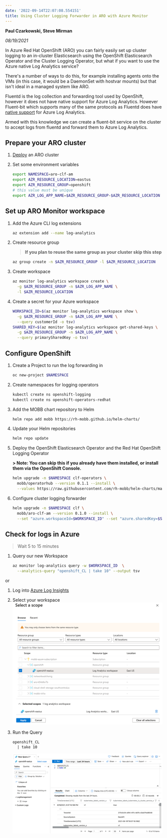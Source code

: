 ```yaml
---
date: '2022-09-14T22:07:08.554151'
title: Using Cluster Logging Forwarder in ARO with Azure Monitor
---
```

**Paul Czarkowski, Steve Mirman**

*08/19/2021*

In Azure Red Hat OpenShift (ARO) you can fairly easily set up cluster logging to an in-cluster Elasticsearch using the OpenShift Elasticsearch Operator
and the Cluster Logging Operator, but what if you want to use the Azure native Log Analytics service?

There's a number of ways to do this, for example installing agents onto the VMs (in this case, it would be a DaemonSet with hostvar mounts) but that isn't ideal in a managed system like ARO.

Fluentd is the log collection and forwarding tool used by OpenShift, however it does not have native support for Azure Log Analytics. However Fluent-bit which supports many of the same protocols as Fluentd does have [native support](https://docs.fluentbit.io/manual/pipeline/outputs/azure) for Azure Log Analytics.

Armed with this knowledge we can create a fluent-bit service on the cluster to accept logs from fluentd and forward them to Azure Log Analytics.

## Prepare your ARO cluster

1. [Deploy](/docs/quickstart-aro) an ARO cluster

1. Set some environment variables

    ```bash
    export NAMESPACE=aro-clf-am
    export AZR_RESOURCE_LOCATION=eastus
    export AZR_RESOURCE_GROUP=openshift
    # this value must be unique
    export AZR_LOG_APP_NAME=$AZR_RESOURCE_GROUP-$AZR_RESOURCE_LOCATION
    ```

## Set up ARO Monitor workspace

1. Add the Azure CLI log extensions

    ```bash
    az extension add --name log-analytics
    ```

1. Create resource group

    > **If you plan to reuse the same group as your cluster skip this step**

    ```bash
    az group create -n $AZR_RESOURCE_GROUP -l $AZR_RESOURCE_LOCATION
    ```

1. Create workspace

    ```bash
    az monitor log-analytics workspace create \
      -g $AZR_RESOURCE_GROUP -n $AZR_LOG_APP_NAME \
      -l $AZR_RESOURCE_LOCATION
    ```

1. Create a secret for your Azure workspace

    ```bash
    WORKSPACE_ID=$(az monitor log-analytics workspace show \
      -g $AZR_RESOURCE_GROUP -n $AZR_LOG_APP_NAME \
      --query customerId -o tsv)
    SHARED_KEY=$(az monitor log-analytics workspace get-shared-keys \
      -g $AZR_RESOURCE_GROUP -n $AZR_LOG_APP_NAME \
      --query primarySharedKey -o tsv)
    ```

## Configure OpenShift

1. Create a Project to run the log forwarding in

    ```bash
    oc new-project $NAMESPACE
    ```

1. Create namespaces for logging operators

    ```bash
    kubectl create ns openshift-logging
    kubectl create ns openshift-operators-redhat
    ```

1. Add the MOBB chart repository to Helm

    ```bash
    helm repo add mobb https://rh-mobb.github.io/helm-charts/
    ```

1. Update your Helm repositories

    ```bash
    helm repo update
    ```

1. Deploy the OpenShift Elasticsearch Operator and the Red Hat OpenShift Logging Operator

    **> Note: You can skip this if you already have them installed, or install them via the OpenShift Console.**

    ```bash
    helm upgrade -n $NAMESPACE clf-operators \
      mobb/operatorhub --version 0.1.1 --install \
      --values https://raw.githubusercontent.com/rh-mobb/helm-charts/main/charts/aro-clf-am/files/operators.yaml
    ```

1. Configure cluster logging forwarder

    ```bash
    helm upgrade -n $NAMESPACE clf \
      mobb/aro-clf-am --version 0.1.0 --install \
      --set "azure.workspaceId=$WORKSPACE_ID" --set "azure.sharedKey=$SHARED_KEY"
    ```

## Check for logs in Azure

> Wait 5 to 15 minutes

1. Query our new Workspace

    ```bash
    az monitor log-analytics query -w $WORKSPACE_ID  \
      --analytics-query "openshift_CL | take 10" --output tsv
    ```

  or

  1. Log into [Azure Log Insights](https://portal.azure.com/#blade/Microsoft_Azure_Monitoring/AzureMonitoringBrowseBlade/logs)

  1. Select your workspace
      ![screenshot of scope selection](./images/select_scope.png)

  1. Run the Query

      ```
      openshift_CL
        | take 10
      ```
      ![screenshot of query results](./images/query_results.png)
